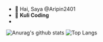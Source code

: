- 👋 Hai, Saya @Aripin2401
- :pencil: <b>Kuli Coding</b>
- 
![Anurag's github stats](https://github-readme-stats.vercel.app/api?username=aripin2401&theme=dark&show_icons=true)
![Top Langs](https://github-readme-stats.vercel.app/api/top-langs/?username=aripin2401&layout=compact&theme=dark)
